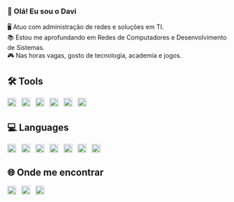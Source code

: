 ### 👋 Olá! Eu sou o Davi

🖥️ Atuo com administração de redes e soluções em TI.  
📚 Estou me aprofundando em Redes de Computadores e Desenvolvimento de Sistemas.  
🎮 Nas horas vagas, gosto de tecnologia, academia e jogos.


## 🛠️ Tools





<span style="display:inline-block; margin-right:8px;"><img src="https://cdn.jsdelivr.net/gh/devicons/devicon/icons/azure/azure-original.svg" width="20"/></span>
<span style="display:inline-block; margin-right:8px;"><img src="https://cdn.jsdelivr.net/gh/devicons/devicon/icons/windows8/windows8-original.svg" width="20"/></span>
<span style="display:inline-block; margin-right:8px;"><img src="https://cdn.jsdelivr.net/gh/devicons/devicon/icons/linux/linux-original.svg" width="20"/></span>
<span style="display:inline-block; margin-right:8px;"><img src="https://cdn.jsdelivr.net/gh/devicons/devicon/icons/android/android-original.svg" width="20"/></span>
<span style="display:inline-block; margin-right:8px;"><img src="https://cdn.jsdelivr.net/gh/devicons/devicon/icons/debian/debian-original.svg" width="20"/></span>
<span style="display:inline-block; margin-right:8px;"><img src="https://cdn.jsdelivr.net/gh/devicons/devicon/icons/vscode/vscode-original.svg" width="20"/></span>

## 💻 Languages

<span style="display:inline-block; margin-right:8px;"><img src="https://cdn.jsdelivr.net/gh/devicons/devicon/icons/javascript/javascript-original.svg" width="20"/></span>
<span style="display:inline-block; margin-right:8px;"><img src="https://cdn.jsdelivr.net/gh/devicons/devicon/icons/python/python-original.svg" width="20"/></span>
<span style="display:inline-block; margin-right:8px;"><img src="https://cdn.jsdelivr.net/gh/devicons/devicon/icons/css3/css3-original.svg" width="20"/></span>
<span style="display:inline-block; margin-right:8px;"><img src="https://cdn.jsdelivr.net/gh/devicons/devicon/icons/c/c-original.svg" width="20"/></span>
<span style="display:inline-block; margin-right:8px;"><img src="https://cdn.jsdelivr.net/gh/devicons/devicon/icons/html5/html5-original.svg" width="20"/></span>
<span style="display:inline-block; margin-right:8px;"><img src="https://cdn.jsdelivr.net/gh/devicons/devicon/icons/java/java-original.svg" width="20"/></span>
<span style="display:inline-block; margin-right:8px;"><img src="https://cdn.jsdelivr.net/gh/devicons/devicon/icons/mysql/mysql-original.svg" width="20"/></span>

## 🌐 Onde me encontrar

<a href="https://www.instagram.com/seuusuario" target="_blank" rel="noopener noreferrer" style="display:inline-block; margin-right:8px;">
  <img src="https://cdn.jsdelivr.net/gh/devicons/devicon/icons/instagram/instagram-original.svg" width="20"/>
</a>
<a href="https://www.linkedin.com/in/seuusuario" target="_blank" rel="noopener noreferrer" style="display:inline-block; margin-right:8px;">
  <img src="https://cdn.jsdelivr.net/gh/devicons/devicon/icons/linkedin/linkedin-original.svg" width="20"/>
</a>
<a href="https://discord.com/users/seuusuario" target="_blank" rel="noopener noreferrer" style="display:inline-block; margin-right:8px;">
  <img src="https://cdn.jsdelivr.net/gh/devicons/devicon/icons/discordjs/discordjs-original.svg" width="20"/>
</a>
